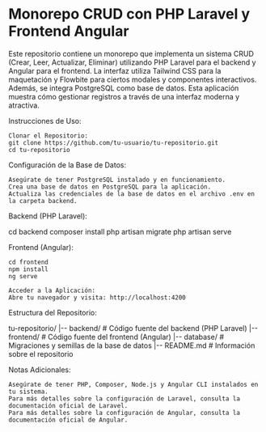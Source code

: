 # Monorepo CRUD con PHP Laravel y Frontend Angular

 Este repositorio contiene un monorepo que implementa un sistema CRUD (Crear, Leer, Actualizar, Eliminar) utilizando PHP Laravel para el backend y Angular para el frontend. La interfaz utiliza Tailwind CSS para la maquetación y Flowbite para ciertos modales y componentes interactivos. Además, se integra PostgreSQL como base de datos. Esta aplicación muestra cómo gestionar registros a través de una interfaz moderna y atractiva.

Instrucciones de Uso:

    Clonar el Repositorio:
    git clone https://github.com/tu-usuario/tu-repositorio.git
    cd tu-repositorio
    

Configuración de la Base de Datos:

    Asegúrate de tener PostgreSQL instalado y en funcionamiento.
    Crea una base de datos en PostgreSQL para la aplicación.
    Actualiza las credenciales de la base de datos en el archivo .env en la carpeta backend.

Backend (PHP Laravel):



cd backend
composer install
php artisan migrate
php artisan serve

Frontend (Angular):

    cd frontend
    npm install
    ng serve

    Acceder a la Aplicación:
    Abre tu navegador y visita: http://localhost:4200

Estructura del Repositorio:

tu-repositorio/
|-- backend/               # Código fuente del backend (PHP Laravel)
|-- frontend/              # Código fuente del frontend (Angular)
|-- database/              # Migraciones y semillas de la base de datos
|-- README.md              # Información sobre el repositorio

Notas Adicionales:

    Asegúrate de tener PHP, Composer, Node.js y Angular CLI instalados en tu sistema.
    Para más detalles sobre la configuración de Laravel, consulta la documentación oficial de Laravel.
    Para más detalles sobre la configuración de Angular, consulta la documentación oficial de Angular.
